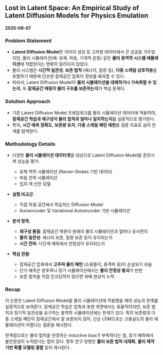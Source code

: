 ## Lost in Latent Space: An Empirical Study of Latent Diffusion Models for Physics Emulation

#### 2025-09-07

### Problem Statement

* **Latent Diffusion Model**은 이미지 생성 등 고차원 데이터에서 큰 성공을 거두었지만, 물리 시뮬레이션(예: 유체, 파동, 기계적 운동) 같은 **물리 동역학 시스템 에뮬레이션**에 적합한지는 명확히 알려지지 않았다.
* 물리 시스템은 **시간적 일관성**, **보존 법칙** (에너지, 질량 등), **다중 스케일 상호작용**을 포함하기 때문에 단순한 잠재공간 압축이 정보를 왜곡할 수 있다.
* 따라서, Latent Diffusion Model이 **물리 시뮬레이션을 대체하거나 가속화할 수 있는지**, 또 **잠재공간 매핑이 물리 구조를 보존하는지**가 핵심 문제다.

### Solution Approach

* 기존 Latent Diffusion Model 프레임워크를 물리 시뮬레이션 데이터에 적용하여, **잠재공간 학습과 재구성이 물리 법칙과 얼마나 일치하는지**를 실증적으로 평가한다.
* 특히, **시간 예측 정확도**, **보존량 유지**, **다중 스케일 패턴 재현**을 검증 지표로 삼아 한계를 탐색한다.

### Methodology Details

* 다양한 **물리 시뮬레이션 데이터셋**을 대상으로 Latent Diffusion Model을 훈련시켜 성능을 평가:

  * 유체 역학 시뮬레이션 (Navier–Stokes 기반 데이터)
  * 파동 전파 시뮬레이션
  * 입자·계 산란 모델
* **실험 비교군**:

  * 직접 픽셀 공간에서 학습하는 Diffusion Model
  * Autoencoder 및 Variational Autoencoder 기반 시뮬레이션
* **분석 항목**:

  * **재구성 품질**: 잠재공간 복원이 원래의 물리 시뮬레이션과 얼마나 유사한지
  * **물리 일관성**: 에너지 보존, 질량 보존 등이 유지되는지
  * **시간 전파**: 다단계 예측에서 안정성이 유지되는지
* **핵심 관찰**:

  * 잠재공간 압축에서 **고주파 물리 패턴** (소용돌이, 충격파 등)이 손실되기 쉬움
  * 단기 예측은 양호하나 장기 시뮬레이션에서는 **물리 안정성 붕괴**가 빈번
  * 보존 법칙을 직접 인코딩하지 않으면 위배 현상이 누적

### Recap

이 논문은 Latent Diffusion Model을 물리 시뮬레이션에 적용했을 때의 성능과 한계를 실증적으로 보여준다. 잠재공간 학습은 압축과 표현 측면에서는 효율적이지만, 보존 법칙과 장기적 일관성을 요구하는 동역학 시뮬레이션에는 한계가 있다. 특히 보존량과 다중 스케일 패턴이 잠재공간에서 잘 보존되지 않아, 단순 LDM으로는 고충실도의 물리 에뮬레이션이 어렵다는 결론을 제시한다.

한계점으로는 물리 법칙을 반영하는 inductive bias가 부족하다는 점, 장기 예측에서 불안정성이 누적된다는 점이 있다. 향후 연구 방향은 **물리 보존 법칙 내재화**, **물리 제약 기반 확률 모델링 결합** 등이 제시된다.
